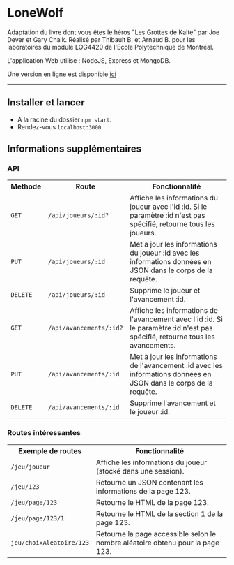 LoneWolf
===============
Adaptation du livre dont vous êtes le héros "Les Grottes de Kalte" par Joe Dever et Gary Chalk.
Réalisé par Thibault B. et Arnaud B. pour les laboratoires du module LOG4420 de l'Ecole Polytechnique de Montréal.

L'application Web utilise : NodeJS, Express et MongoDB.

Une version en ligne est disponible <a href="http://lonewolf2015.herokuapp.com/">ici</a>

------------------------------------------------------------------------------------
## Installer et lancer

* A la racine du dossier `npm start`.
* Rendez-vous `localhost:3000`.

## Informations supplémentaires
### API

<html>

<table>

  <tr>
    <th>Methode</th>
    <th>Route</th>
    <th>Fonctionnalité</th>
  </tr>

  <tr>
    <td><code>GET</code></td>
    <td><code>/api/joueurs/:id?</code></td>
    <td>Affiche les informations du joueur avec l'id :id. Si le paramètre :id n'est pas spécifié, retourne tous les joueurs.</td>
  </tr>

  <tr>
    <td><code>PUT</code></td>
    <td><code>/api/joueurs/:id</code></td>
    <td>Met à jour les informations du joueur :id avec les informations données en JSON dans le corps de la requête.</td>
  </tr>

  <tr>
    <td><code>DELETE</code></td>
    <td><code>/api/joueurs/:id</code></td>
    <td>Supprime le joueur et l'avancement :id.</td>
  </tr>

  <tr>
    <td><code>GET</code></td>
    <td><code>/api/avancements/:id?</code></td>
    <td>Affiche les informations de l'avancement avec l'id :id. Si le paramètre :id n'est pas spécifié, retourne tous les avancements.</td>
  </tr>

  <tr>
    <td><code>PUT</code></td>
    <td><code>/api/avancements/:id</code></td>
    <td>Met à jour les informations de l'avancement :id avec les informations données en JSON dans le corps de la requête.</td>
  </tr>

  <tr>
    <td><code>DELETE</code></td>
    <td><code>/api/avancements/:id</code></td>
    <td>Supprime l'avancement et le joueur :id.</td>
  </tr>

</table>

### Routes intéressantes

<html>

<table>

  <tr>
    <th>Exemple de routes</th>
    <th>Fonctionnalité</th>
  </tr>

  <tr>
    <td><code>/jeu/joueur</code></td>
    <td>Affiche les informations du joueur (stocké dans une session).</td>
  </tr>

  <tr>
    <td><code>/jeu/123</code></td>
    <td>Retourne un JSON contenant les informations de la page 123.</td>
  </tr>

  <tr>
    <td><code>/jeu/page/123</code></td>
    <td>Retourne le HTML de la page 123.</td>
  </tr>

  <tr>
    <td><code>/jeu/page/123/1</code></td>
    <td>Retourne le HTML de la section 1 de la page 123.</td>
  </tr>

   <tr>
    <td><code>jeu/choixAleatoire/123</code></td>
    <td>Retourne la page accessible selon le nombre aléatoire obtenu pour la page 123.</td>
  </tr>

</table>